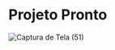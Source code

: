 # Projeto Pronto
![Captura de Tela (51)](https://github.com/mariaeduarda228/nlw-unite/assets/142852847/04415e40-cbb2-47f4-82f8-fc692e1f5d18)
